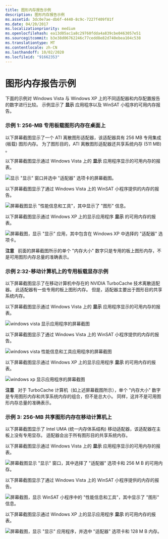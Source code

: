 ```yaml
---
title: 图形内存报告示例
description: 图形内存报告示例
ms.assetid: 3dc0e7ae-db6f-4440-8c9c-7227f409f81f
ms.date: 04/20/2017
ms.localizationpriority: medium
ms.openlocfilehash: ea13d05ac1a8c29760fdda4a839cbe0463057e51
ms.sourcegitcommit: b3e38d06762246c77cedd8e82d740ebea104c538
ms.translationtype: MT
ms.contentlocale: zh-CN
ms.lasthandoff: 10/02/2020
ms.locfileid: "91662353"
---
```

# <a name="examples-of-graphics-memory-reporting"></a>图形内存报告示例


下面的示例对 Windows Vista 与 Windows XP 上的不同适配器和内存配置报告的数字进行比较。 示例显示了 **显示** 应用程序以及 WinSAT 小程序的可用内存报告。

### <a name="span-idexample_1__256_mb_dedicated_on_board_graphics_memory_on_a_desktopspanspan-idexample_1__256_mb_dedicated_on_board_graphics_memory_on_a_desktopspanexample-1-256-mb-dedicated-on-board-graphics-memory-on-a-desktop"></a><span id="example_1__256_mb_dedicated_on_board_graphics_memory_on_a_desktop"></span><span id="EXAMPLE_1__256_MB_DEDICATED_ON_BOARD_GRAPHICS_MEMORY_ON_A_DESKTOP"></span>示例 1: 256-MB 专用板载图形内存在桌面上

以下屏幕截图显示了一个 ATI 离散图形适配器，该适配器具有 256 MB 专用集成 (板载) 图形内存。 为了图形目的，ATI 离散图形适配器还共享系统内存 (511 MB) 。

以下屏幕截图显示通过 Windows Vista 上的 **显示** 应用程序显示的可用内存的报表。

![显示 "显示" 窗口并选中 "适配器" 选项卡的屏幕截图。](images/reportmem1.png)

以下屏幕截图显示了通过 Windows Vista 上的 WinSAT 小程序提供的内存的报告。

![屏幕截图显示 "性能信息和工具"，其中显示了 "图形" 信息。](images/reportmem2.png)

以下屏幕截图显示通过 Windows XP 上的显示应用程序 **显示** 的可用内存的报表。

![屏幕截图，显示 "显示" 应用，其中包含在 Windows XP 中选择的 "适配器" 选项卡。](images/reportmemxp1.png)

**注意**   前面的屏幕截图所示的单个 "内存大小" 数字只是专用的板上图形内存，不是可用图形内存总量的准确表示。

 

### <a name="span-idexample_2__32_mb_dedicated_on_board_graphics_memory_on_a_mobile_computspanspan-idexample_2__32_mb_dedicated_on_board_graphics_memory_on_a_mobile_computspanexample-2-32-mb-dedicated-on-board-graphics-memory-on-a-mobile-computer"></a><span id="example_2__32_mb_dedicated_on_board_graphics_memory_on_a_mobile_comput"></span><span id="EXAMPLE_2__32_MB_DEDICATED_ON_BOARD_GRAPHICS_MEMORY_ON_A_MOBILE_COMPUT"></span>示例 2:32-移动计算机上的专用板载显存示例

以下屏幕截图显示了在移动计算机中存在的 NVIDIA TurboCache 技术离散适配器。 此适配器有一些专用的板上图形内存。 但是，适配器主要出于图形目的共享系统内存。

以下屏幕截图显示通过 Windows Vista 上的 **显示** 应用程序显示的可用内存的报表。

![windows vista 显示应用程序的屏幕截图](images/reportmemmob1.png)

以下屏幕截图显示了通过 Windows Vista 上的 WinSAT 小程序提供的内存的报告。

![windows vista 性能信息和工具应用程序的屏幕截图](images/reportmemmob2.png)

以下屏幕截图显示通过 Windows XP 上的显示应用程序 **显示** 的可用内存的报表。

![windows xp 显示应用程序的屏幕截图](images/reportmemmobxp1.png)

**注意**   对于 TurboCache 计算机（如上述屏幕截图所示），单个 "内存大小" 数字是专用图形内存和共享系统内存的组合，但不是总大小。 同样，这并不是可用图形内存总量的准确表示。

 

### <a name="span-idexample_3__256_mb_shared_graphics_memory_on_a_mobile_computerspanspan-idexample_3__256_mb_shared_graphics_memory_on_a_mobile_computerspanexample-3-256-mb-shared-graphics-memory-on-a-mobile-computer"></a><span id="example_3__256_mb_shared_graphics_memory_on_a_mobile_computer"></span><span id="EXAMPLE_3__256_MB_SHARED_GRAPHICS_MEMORY_ON_A_MOBILE_COMPUTER"></span>示例 3: 256-MB 共享图形内存在移动计算机上

以下屏幕截图显示了 Intel UMA (统一内存体系结构) 移动适配器，该适配器在主板上没有专用显存。 适配器会出于所有图形目的共享系统内存。

以下屏幕截图显示通过 Windows Vista 上的 **显示** 应用程序显示的可用内存的报表。

![屏幕截图显示 "显示" 窗口，其中选择了 "适配器" 选项卡和 256 M B 的可用内存。](images/reportmemmob3.png)

以下屏幕截图显示了通过 Windows Vista 上的 WinSAT 小程序提供的内存的报告。

![屏幕截图，显示 WinSAT 小程序中的 "性能信息和工具"，其中显示了 "图形" 信息。](images/reportmemmob4.png)

以下屏幕截图显示通过 Windows XP 上的显示应用程序 **显示** 的可用内存的报表。

![屏幕截图，显示 "显示" 应用程序，并选中 "适配器" 选项卡和 128 M B 内存。](images/reportmemmobxp2.png)

 

 





